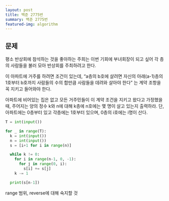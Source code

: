 ```yaml
---
layout: post
title: 백준 2775번
summary: 백준 2775번
featured-img: algorithm
---
```


## 문제

평소 반상회에 참석하는 것을 좋아하는 주희는 이번 기회에 부녀회장이 되고 싶어 각 층의 사람들을 불러 모아 반상회를 주최하려고 한다.

이 아파트에 거주를 하려면 조건이 있는데, “a층의 b호에 살려면 자신의 아래(a-1)층의 1호부터 b호까지 사람들의 수의 합만큼 사람들을 데려와 살아야 한다” 는 계약 조항을 꼭 지키고 들어와야 한다.

아파트에 비어있는 집은 없고 모든 거주민들이 이 계약 조건을 지키고 왔다고 가정했을 때, 주어지는 양의 정수 k와 n에 대해 k층에 n호에는 몇 명이 살고 있는지 출력하라. 단, 아파트에는 0층부터 있고 각층에는 1호부터 있으며, 0층의 i호에는 i명이 산다.

```python
T = int(input())

for _ in range(T):
  k = int(input())
  n = int(input())
  s = [i+1 for i in range(n)]

  while k != 0:
    for i in range(n-1, 0, -1):
      for j in range(0, i):
        s[i] += s[j]
    k -= 1

  print(s[n-1])
```

range 범위, reverse에 대해 숙지할 것
